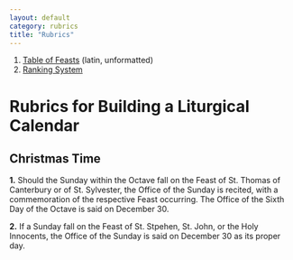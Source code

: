 ```yaml
---
layout: default
category: rubrics
title: "Rubrics"
---
```


1. [Table of Feasts](/table_of_feasts) (latin, unformatted)
2. [Ranking System](/ranking)

# Rubrics for Building a Liturgical Calendar

## Christmas Time

**1.** Should the Sunday within the Octave fall on the Feast of St. Thomas of
Canterbury or of St. Sylvester, the Office of the Sunday is recited, with a
commemoration of the respective Feast occurring. The Office of the Sixth Day
of the Octave is said on December 30.

**2.** If a Sunday fall on the Feast of St. Stpehen, St. John, or the Holy 
Innocents, the Office of the Sunday is said on December 30 as its proper 
day.


